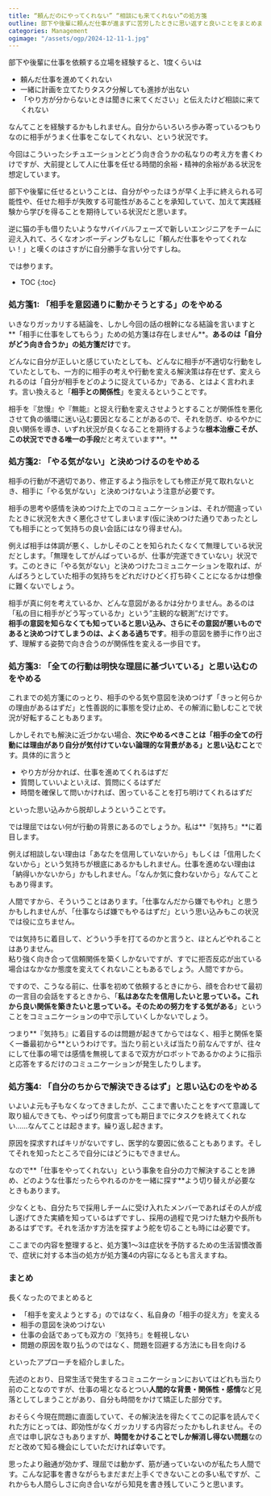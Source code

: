 ```yaml
---
title: “頼んだのにやってくれない” “相談にも来てくれない”の処方箋
outline: 部下や後輩に頼んだ仕事が進まずに苦労したときに思い返すと良いことをまとめました。思ったより融通が効かず、理屈では動かず、筋が通っていない私たち人間に必要なコミュニケーションとは何なのかを、私の言葉で書いています。
categories: Management
ogimage: "/assets/ogp/2024-12-11-1.jpg"
---
```


部下や後輩に仕事を依頼する立場を経験すると、1度くらいは

- 頼んだ仕事を進めてくれない
- 一緒に計画を立てたりタスク分解しても進捗が出ない
- 「やり方が分からないときは聞きに来てください」と伝えたけど相談に来てくれない

なんてことを経験するかもしれません。自分からいろいろ歩み寄っているつもりなのに相手がうまく仕事をこなしてくれない、という状況です。

今回はこういったシチュエーションとどう向き合うかの私なりの考え方を書くわけですが、大前提として人に仕事を任せる時間的余裕・精神的余裕がある状況を想定しています。

部下や後輩に任せるということは、自分がやったほうが早く上手に終えられる可能性や、任せた相手が失敗する可能性があることを承知していて、加えて実践経験から学びを得ることを期待している状況だと思います。

逆に猫の手も借りたいようなサバイバルフェーズで新しいエンジニアをチームに迎え入れて、ろくなオンボーディングもなしに「頼んだ仕事をやってくれない！」と嘆くのはさすがに自分勝手な言い分ですしね。

では参ります。

* TOC
{:toc}

### 処方箋1: 「相手を意図通りに動かそうとする」のをやめる

いきなりガッカリする結論を、しかし今回の話の根幹になる結論を言いますと**「相手に仕事をしてもらう」ための処方箋は存在しません**。**あるのは「自分がどう向き合うか」の処方箋だけ**です。

どんなに自分が正しいと感じていたとしても、どんなに相手が不適切な行動をしていたとしても、一方的に相手の考えや行動を変える解決策は存在せず、変えられるのは「自分が相手をどのように捉えているか」である、とはよく言われます。言い換えると「**相手との関係性**」を変えるということです。

相手を『怠慢』や『無能』と捉え行動を変えさせようとすることが関係性を悪化させて負の循環に迷い込む要因となることがあるので、それを防ぎ、ゆるやかに良い関係を導き、いずれ状況が良くなることを期待するような**根本治療こそが、この状況でできる唯一の手段**だと考えています**。**

### 処方箋2: 「やる気がない」と決めつけるのをやめる

相手の行動が不適切であり、修正するよう指示をしても修正が見て取れないとき、相手に「やる気がない」と決めつけないよう注意が必要です。

相手の思考や感情を決めつけた上でのコミュニケーションは、それが間違っていたときに状況を大きく悪化させてしまいます(仮に決めつけた通りであったとしても相手にとって気持ちの良い会話にはなり得ません)。

例えば相手は体調が悪く、しかしそのことを知られたくなくて無理している状況だとします。「無理をしてがんばっているが、仕事が完遂できていない」状況です。このときに「やる気がない」と決めつけたコミュニケーションを取れば、がんばろうとしていた相手の気持ちをどれだけひどく打ち砕くことになるかは想像に難くないでしょう。

相手が真に何を考えているか、どんな意図があるかは分かりません。あるのは「私の目に相手がどう写っているか」という”主観的な観測”だけです。  
**相手の意図を知らなくても知っていると思い込み、さらにその意図が悪いものであると決めつけてしまうのは、よくある過ちです**。相手の意図を勝手に作り出さず、理解する姿勢で向き合うのが関係性を変える一歩目です。

### 処方箋3: 「全ての行動は明快な理屈に基づいている」と思い込むのをやめる

これまでの処方箋にのっとり、相手のやる気や意図を決めつけず「きっと何らかの理由があるはずだ」と性善説的に事態を受け止め、その解消に勤しむことで状況が好転することもあります。

しかしそれでも解決に近づかない場合、**次にやめるべきことは「相手の全ての行動には理由があり自分が気付けていない論理的な背景がある」と思い込むこと**です。具体的に言うと

- やり方が分かれば、仕事を進めてくれるはずだ
- 質問していいよといえば、質問にくるはずだ
- 時間を確保して問いかければ、困っていることを打ち明けてくれるはずだ

といった思い込みから脱却しようということです。

では理屈ではない何が行動の背景にあるのでしょうか。私は**『気持ち』**に着目します。

例えば相談しない理由は「あなたを信用していないから」もしくは「信用したくないから」という気持ちが根底にあるかもしれません。仕事を進めない理由は「納得いかないから」かもしれません。「なんか気に食わないから」なんてこともあり得ます。

人間ですから、そういうことはあります。「仕事なんだから嫌でもやれ」と思うかもしれませんが、「仕事ならば嫌でもやるはずだ」という思い込みもこの状況では役に立ちません。

では気持ちに着目して、どういう手を打てるのかと言うと、ほとんどやれることはありません。  
粘り強く向き合って信頼関係を築くしかないですが、すでに拒否反応が出ている場合はなかなか態度を変えてくれないこともあるでしょう。人間ですから。

ですので、こうなる前に、仕事を初めて依頼するときにから、顔を合わせて最初の一言目の会話をするときから、「**私はあなたを信用したいと思っている。これから良い関係を築きたいと思っている。そのための努力をする気がある**」ということをコミュニケーションの中で示していくしかないでしょう。

つまり**『気持ち』に着目するのは問題が起きてからではなく、相手と関係を築く一番最初から**というわけです。当たり前といえば当たり前なんですが、往々にして仕事の場では感情を無視してまるで双方がロボットであるかのように指示と応答をするだけのコミュニケーションが発生したりします。

### 処方箋4: 「自分のちからで解決できるはず」と思い込むのをやめる

いよいよ元も子もなくなってきましたが、ここまで書いたことをすべて意識して取り組んできても、やっぱり何度言っても期日までにタスクを終えてくれない……なんてことは起きます。繰り返し起きます。

原因を探求すればキリがないですし、医学的な要因に依ることもあります。そしてそれを知ったところで自分にはどうにもできません。

なので**「仕事をやってくれない」という事象を自分の力で解決することを諦め、どのような仕事だったらやれるのかを一緒に探す**よう切り替えが必要なときもあります。

少なくとも、自分たちで採用しチームに受け入れたメンバーであればその人が成し遂げてきた実績を知っているはずですし、採用の過程で見つけた魅力や長所もあるはずです。それを活かす方法を探すよう舵を切ることも時には必要です。

ここまでの内容を整理すると、処方箋1〜3は症状を予防するための生活習慣改善で、症状に対する本当の処方が処方箋4の内容になるとも言えますね。

### まとめ

長くなったのでまとめると

- 「相手を変えようとする」のではなく、私自身の「相手の捉え方」を変える
- 相手の意図を決めつけない
- 仕事の会話であっても双方の『気持ち』を軽視しない
- 問題の原因を取り払うのではなく、問題を回避する方法にも目を向ける

といったアプローチを紹介しました。

先述のとおり、日常生活で発生するコミュニケーションにおいてはどれも当たり前のことなのですが、仕事の場となるとつい**人間的な背景・関係性・感情**など見落としてしまうことがあり、自分も時間をかけて矯正した部分です。

おそらく今現在問題に直面していて、その解決法を得たくてこの記事を読んでくれた方にとっては、即効性がなくガッカリする内容だったかもしれません。その点では申し訳なさもありますが、**時間をかけることでしか解消し得ない問題**なのだと改めて知る機会にしていただければ幸いです。

思ったより融通が効かず、理屈では動かず、筋が通っていないのが私たち人間です。こんな記事を書きながらもまだまだ上手くできないことの多い私ですが、これからも人間らしさに向き合いながら知見を書き残していこうと思います。

